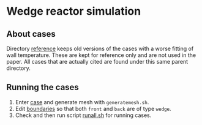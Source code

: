 # Wedge reactor simulation

## About cases

Directory [reference](reference/) keeps old versions of the cases with a worse fitting of wall temperature. These are kept for reference only and are not used in the paper. All cases that are actually cited are found under this same parent directory.

## Running the cases

1. Enter [case](case/) and generate mesh with `generatemesh.sh`.
1. Edit [boundaries](case/constant/polyMesh/boundary) so that both `front` and `back` are of type `wedge`.
1. Check and then run script [runall.sh](runall.sh) for running cases.
